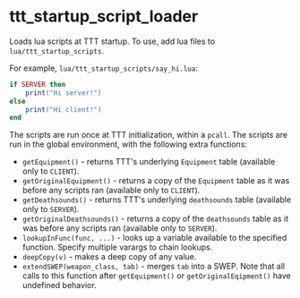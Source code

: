 # ttt_startup_script_loader

Loads lua scripts at TTT startup. To use, add lua files to `lua/ttt_startup_scripts`.

For example, `lua/ttt_startup_scripts/say_hi.lua`:

```lua
if SERVER then
    print("Hi server!")
else
    print("Hi client!")
end
```

The scripts are run once at TTT initialization, within a `pcall`.
The scripts are run in the global environment, with the following extra functions:

- `getEquipment()` - returns TTT's underlying `Equipment` table (available only to `CLIENT`).
- `getOriginalEquipment()` - returns a copy of the `Equipment` table as it was before any scripts ran (available only to `CLIENT`).
- `getDeathsounds()` - returns TTT's underlying `deathsounds` table (available only to `SERVER`).
- `getOriginalDeathsounds()` - returns a copy of the `deathsounds` table as it was before any scripts ran (available only to `SERVER`).
- `lookupInFunc(func, ...)` - looks up a variable available to the specified function. Specify multiple varargs to chain lookups.
- `deepCopy(v)` - makes a deep copy of any value.
- `extendSWEP(weapon_class, tab)` - merges `tab` into a SWEP. Note that all calls to this function after `getEquipment()` or `getOriginalEqipment()` have undefined behavior.